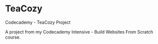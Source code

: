# TeaCozy
Codecademy - TeaCozy Project

A project from my Codecademy Intensive - Build Websites From Scratch course.

